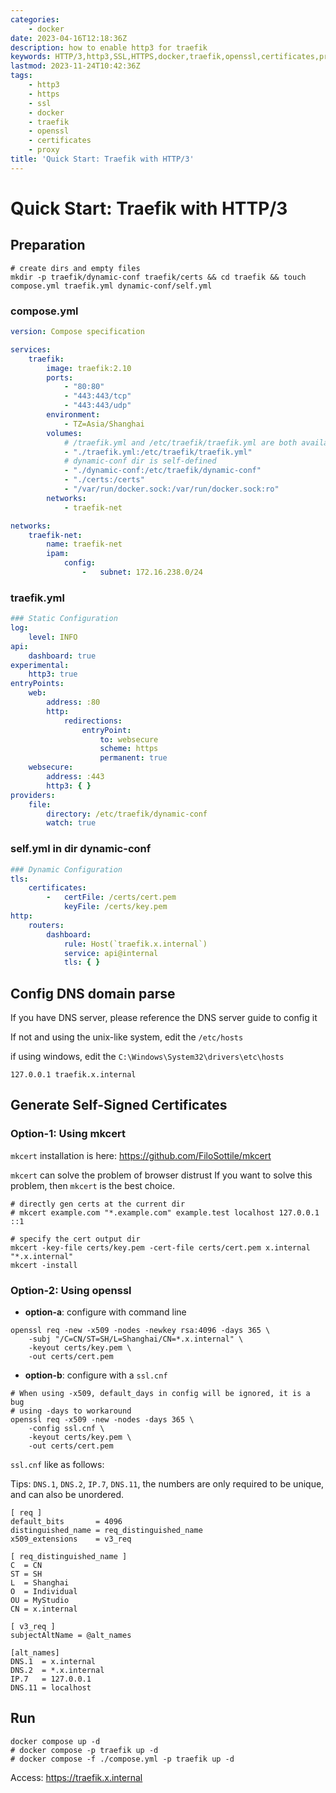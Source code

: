 ```yaml
---
categories:
    - docker
date: 2023-04-16T12:18:36Z
description: how to enable http3 for traefik
keywords: HTTP/3,http3,SSL,HTTPS,docker,traefik,openssl,certificates,proxy,custom domain,self-signed certificate
lastmod: 2023-11-24T10:42:36Z
tags:
    - http3
    - https
    - ssl
    - docker
    - traefik
    - openssl
    - certificates
    - proxy
title: 'Quick Start: Traefik with HTTP/3'
---
```




# Quick Start: Traefik with HTTP/3

## Preparation

```shell
# create dirs and empty files
mkdir -p traefik/dynamic-conf traefik/certs && cd traefik && touch compose.yml traefik.yml dynamic-conf/self.yml
```

### compose.yml

```yaml
version: Compose specification

services:
    traefik:
        image: traefik:2.10
        ports:
            - "80:80"
            - "443:443/tcp"
            - "443:443/udp"
        environment:
            - TZ=Asia/Shanghai
        volumes:
            # /traefik.yml and /etc/traefik/traefik.yml are both available.
            - "./traefik.yml:/etc/traefik/traefik.yml"
            # dynamic-conf dir is self-defined
            - "./dynamic-conf:/etc/traefik/dynamic-conf"
            - "./certs:/certs"
            - "/var/run/docker.sock:/var/run/docker.sock:ro"
        networks:
            - traefik-net

networks:
    traefik-net:
        name: traefik-net
        ipam:
            config:
                -   subnet: 172.16.238.0/24

```

### traefik.yml

```yaml
### Static Configuration
log:
    level: INFO
api:
    dashboard: true
experimental:
    http3: true
entryPoints:
    web:
        address: :80
        http:
            redirections:
                entryPoint:
                    to: websecure
                    scheme: https
                    permanent: true
    websecure:
        address: :443
        http3: { }
providers:
    file:
        directory: /etc/traefik/dynamic-conf
        watch: true

```

### self.yml in dir dynamic-conf

```yaml
### Dynamic Configuration
tls:
    certificates:
        -   certFile: /certs/cert.pem
            keyFile: /certs/key.pem
http:
    routers:
        dashboard:
            rule: Host(`traefik.x.internal`)
            service: api@internal
            tls: { }

```

## Config DNS domain parse

If you have DNS server, please reference the DNS server guide to config it

If not and using the unix-like system, edit the `/etc/hosts`

if using windows, edit the `C:\Windows\System32\drivers\etc\hosts`

```hosts
127.0.0.1 traefik.x.internal
```

## Generate Self-Signed Certificates

### Option-1: Using mkcert

`mkcert` installation is here: https://github.com/FiloSottile/mkcert

`mkcert` can solve the problem of browser distrust
If you want to solve this problem, then `mkcert` is the best choice.

```shell
# directly gen certs at the current dir
# mkcert example.com "*.example.com" example.test localhost 127.0.0.1 ::1

# specify the cert output dir
mkcert -key-file certs/key.pem -cert-file certs/cert.pem x.internal "*.x.internal"
mkcert -install
```

### Option-2: Using openssl

- **option-a**: configure with command line

```shell
openssl req -new -x509 -nodes -newkey rsa:4096 -days 365 \
    -subj "/C=CN/ST=SH/L=Shanghai/CN=*.x.internal" \
    -keyout certs/key.pem \
    -out certs/cert.pem
```

- **option-b**: configure with a `ssl.cnf`

```shell
# When using -x509, default_days in config will be ignored, it is a bug
# using -days to workaround
openssl req -x509 -new -nodes -days 365 \
    -config ssl.cnf \
    -keyout certs/key.pem \
    -out certs/cert.pem
```

`ssl.cnf` like as follows:

Tips: `DNS.1`, `DNS.2`, `IP.7`, `DNS.11`, the numbers are only required to be unique, and can also be unordered.

```shell
[ req ]
default_bits       = 4096
distinguished_name = req_distinguished_name
x509_extensions    = v3_req

[ req_distinguished_name ]
C  = CN
ST = SH
L  = Shanghai
O  = Individual
OU = MyStudio
CN = x.internal

[ v3_req ]
subjectAltName = @alt_names

[alt_names]
DNS.1  = x.internal
DNS.2  = *.x.internal
IP.7   = 127.0.0.1
DNS.11 = localhost

```

## Run

```shell
docker compose up -d
# docker compose -p traefik up -d
# docker compose -f ./compose.yml -p traefik up -d
```

Access: <https://traefik.x.internal>
